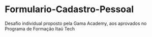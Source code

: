 # Formulario-Cadastro-Pessoal
Desafio individual proposto pela Gama Academy, aos aprovados no Programa de Formação Itaú Tech
